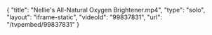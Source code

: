 {
    "title": "Nellie's All-Natural Oxygen Brightener.mp4",
    "type": "solo",
    "layout": "iframe-static",
    "videoId": "99837831",
    "url": "\/tvpembed\/99837831"
}
